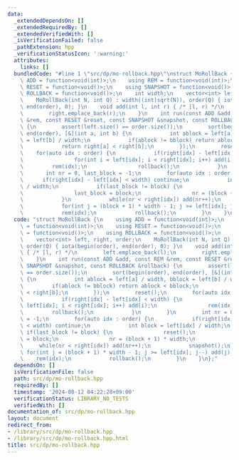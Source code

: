 ```yaml
---
data:
  _extendedDependsOn: []
  _extendedRequiredBy: []
  _extendedVerifiedWith: []
  _isVerificationFailed: false
  _pathExtension: hpp
  _verificationStatusIcon: ':warning:'
  attributes:
    links: []
  bundledCode: "#line 1 \"src/dp/mo-rollback.hpp\"\nstruct MoRollBack {\n    using\
    \ ADD = function<void(int)>;\n    using REM = function<void(int)>;\n    using\
    \ RESET = function<void()>;\n    using SNAPSHOT = function<void()>;\n    using\
    \ ROLLBACK = function<void()>;\n    int width;\n    vector<int> left, right, order;\n\
    \    MoRollBack(int N, int Q) : width((int)sqrt(N)), order(Q) { iota(begin(order),\
    \ end(order), 0); }\n    void add(int l, int r) { /* [l, r) */\n        left.emplace_back(l);\n\
    \        right.emplace_back(r);\n    }\n    int run(const ADD &add, const REM\
    \ &rem, const RESET &reset, const SNAPSHOT &snapshot, const ROLLBACK &rollback)\
    \ {\n        assert(left.size() == order.size());\n        sort(begin(order),\
    \ end(order), [&](int a, int b) {\n            int ablock = left[a] / width, bblock\
    \ = left[b] / width;\n            if(ablock != bblock) return ablock < bblock;\n\
    \            return right[a] < right[b];\n        });\n        reset();\n    \
    \    for(auto idx : order) {\n            if(right[idx] - left[idx] < width) {\n\
    \                for(int i = left[idx]; i < right[idx]; i++) add(i);\n       \
    \         rem(idx);\n                rollback();\n            }\n        }\n \
    \       int nr = 0, last_block = -1;\n        for(auto idx : order) {\n      \
    \      if(right[idx] - left[idx] < width) continue;\n            int block = left[idx]\
    \ / width;\n            if(last_block != block) {\n                reset();\n\
    \                last_block = block;\n                nr = (block + 1) * width;\n\
    \            }\n            while(nr < right[idx]) add(nr++);\n            snapshot();\n\
    \            for(int j = (block + 1) * width - 1; j >= left[idx]; j--) add(j);\n\
    \            rem(idx);\n            rollback();\n        }\n    }\n};\n"
  code: "struct MoRollBack {\n    using ADD = function<void(int)>;\n    using REM\
    \ = function<void(int)>;\n    using RESET = function<void()>;\n    using SNAPSHOT\
    \ = function<void()>;\n    using ROLLBACK = function<void()>;\n    int width;\n\
    \    vector<int> left, right, order;\n    MoRollBack(int N, int Q) : width((int)sqrt(N)),\
    \ order(Q) { iota(begin(order), end(order), 0); }\n    void add(int l, int r)\
    \ { /* [l, r) */\n        left.emplace_back(l);\n        right.emplace_back(r);\n\
    \    }\n    int run(const ADD &add, const REM &rem, const RESET &reset, const\
    \ SNAPSHOT &snapshot, const ROLLBACK &rollback) {\n        assert(left.size()\
    \ == order.size());\n        sort(begin(order), end(order), [&](int a, int b)\
    \ {\n            int ablock = left[a] / width, bblock = left[b] / width;\n   \
    \         if(ablock != bblock) return ablock < bblock;\n            return right[a]\
    \ < right[b];\n        });\n        reset();\n        for(auto idx : order) {\n\
    \            if(right[idx] - left[idx] < width) {\n                for(int i =\
    \ left[idx]; i < right[idx]; i++) add(i);\n                rem(idx);\n       \
    \         rollback();\n            }\n        }\n        int nr = 0, last_block\
    \ = -1;\n        for(auto idx : order) {\n            if(right[idx] - left[idx]\
    \ < width) continue;\n            int block = left[idx] / width;\n           \
    \ if(last_block != block) {\n                reset();\n                last_block\
    \ = block;\n                nr = (block + 1) * width;\n            }\n       \
    \     while(nr < right[idx]) add(nr++);\n            snapshot();\n           \
    \ for(int j = (block + 1) * width - 1; j >= left[idx]; j--) add(j);\n        \
    \    rem(idx);\n            rollback();\n        }\n    }\n};"
  dependsOn: []
  isVerificationFile: false
  path: src/dp/mo-rollback.hpp
  requiredBy: []
  timestamp: '2024-08-12 04:22:28+09:00'
  verificationStatus: LIBRARY_NO_TESTS
  verifiedWith: []
documentation_of: src/dp/mo-rollback.hpp
layout: document
redirect_from:
- /library/src/dp/mo-rollback.hpp
- /library/src/dp/mo-rollback.hpp.html
title: src/dp/mo-rollback.hpp
---
```

